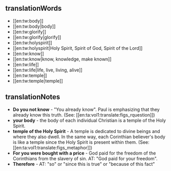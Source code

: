 ## translationWords

* [[en:tw:body]]
* [[en:tw:body|body]]
* [[en:tw:glorify]]
* [[en:tw:glorify|glorify]]
* [[en:tw:holyspirit]]
* [[en:tw:holyspirit|Holy Spirit, Spirit of God, Spirit of the Lord]]
* [[en:tw:know]]
* [[en:tw:know|know, knowledge, make known]]
* [[en:tw:life]]
* [[en:tw:life|life, live, living, alive]]
* [[en:tw:temple]]
* [[en:tw:temple|temple]]

## translationNotes

* **Do you not know** - "You already know". Paul is emphasizing that they already know this truth. (See: [[en:ta:vol1:translate:figs_rquestion]])
* **your body** - the body of each individual Christian is a temple of the Holy Spirit.
* **temple of the Holy Spirit** - A temple is dedicated to divine beings and where they also dwell. In the same way, each Corinthian believer's body is like a temple since the Holy Spirit is present within them. (See: [[en:ta:vol1:translate:figs_metaphor]])
* **For you were bought with a price** - God paid for the freedom of the Corinthians from the slavery of sin. AT: "God paid for your freedom".
* **Therefore** - AT: "so" or "since this is true" or "because of this fact"

